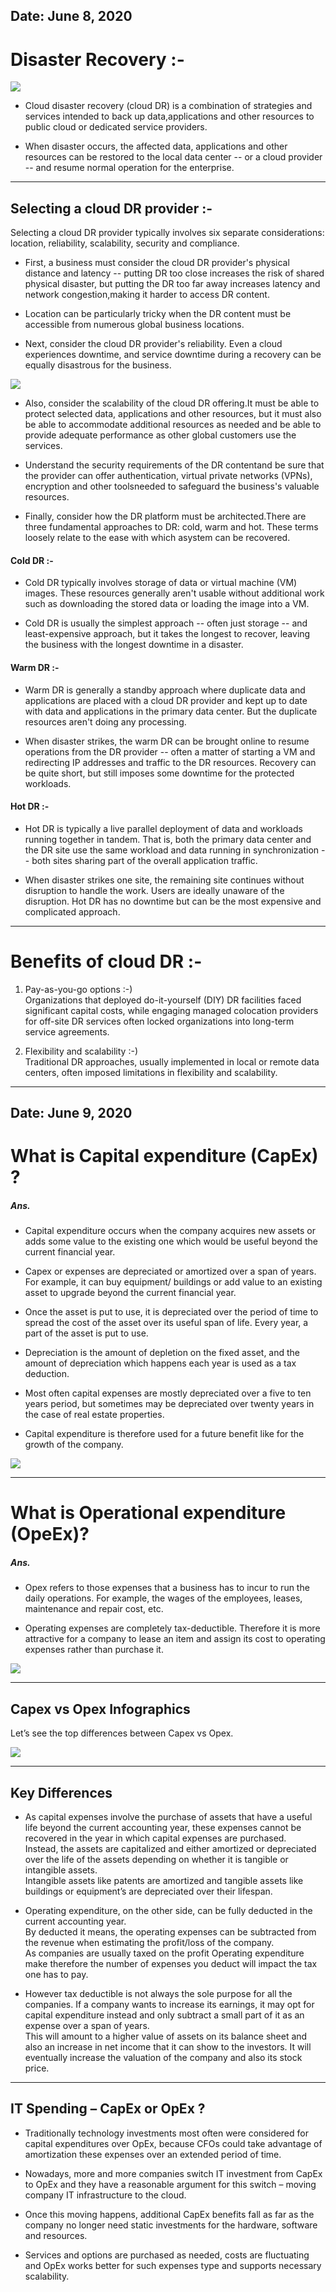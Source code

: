## Date: June 8, 2020

# Disaster Recovery :-

![](https://www.ironmountain.com/-/media/images/Iron-Mountain/Resources/Multimedia/i/iron-cloud-disaster-recovery-service-cloud-with-technology-symbols-dangling-from-it.jpg)

- Cloud disaster recovery (cloud DR) is a combination of strategies and services intended to back up data,applications and other resources to public cloud or dedicated service providers.

- When disaster occurs, the affected data, applications and other resources can be restored to the local data center -- or a cloud provider -- and resume normal operation for the enterprise.

_ _ _ _ _ _ _ _ _ _

## Selecting a cloud DR provider :-

Selecting a cloud DR provider typically involves six separate considerations: location, reliability, scalability, security and compliance.

- First, a business must consider the cloud DR provider's physical distance and latency -- putting DR too close increases the risk of shared physical disaster, but putting the DR too far away increases latency and network congestion,making it harder to access DR content.

- Location can be particularly tricky when the DR content must be accessible from numerous global business locations.

- Next, consider the cloud DR provider's reliability. Even a cloud experiences downtime, and service downtime during a recovery can be equally disastrous for the business.

![](https://cdn.ttgtmedia.com/rms/onlineImages/cloud-DR_sbs_desktop.jpg)

- Also, consider the scalability of the cloud DR offering.It must be able to protect selected data, applications and other resources, but it must also be able to accommodate additional resources as needed and be able to provide adequate performance as other global customers use the services.

- Understand the security requirements of the DR contentand be sure that the provider can offer authentication, virtual private networks (VPNs), encryption and other toolsneeded to safeguard the business's valuable resources.

- Finally, consider how the DR platform must be architected.There are three fundamental approaches to DR: cold, warm and hot. These terms loosely relate to the ease with which asystem can be recovered.

#### Cold DR :-

- Cold DR typically involves storage of data or virtual machine (VM) images. These resources generally aren't usable without additional work such as downloading the stored data or loading the image into a VM.

- Cold DR is usually the simplest approach -- often just storage -- and least-expensive approach, but it takes the longest to recover, leaving the business with the longest downtime in a disaster.

#### Warm DR :-

- Warm DR is generally a standby approach where duplicate data and applications are placed with a cloud DR provider and kept up to date with data and applications in the primary data center. But the duplicate resources aren't doing any processing.

- When disaster strikes, the warm DR can be brought online to resume operations from the DR provider -- often a matter of starting a VM and redirecting IP addresses and traffic to the DR resources. Recovery can be quite short, but still imposes some downtime for the protected workloads.

#### Hot DR :-

- Hot DR is typically a live parallel deployment of data and workloads running together in tandem. That is, both the primary data center and the DR site use the same workload and data running in synchronization -- both sites sharing part of the overall application traffic.

- When disaster strikes one site, the remaining site continues without disruption to handle the work. Users are ideally unaware of the disruption. Hot DR has no downtime but can be the most expensive and complicated approach.

_ _ _ _ _ _ _ _ _ _ 

# Benefits of cloud DR :-

1. Pay-as-you-go options :-)  
          Organizations that deployed do-it-yourself (DIY)  DR facilities faced significant capital costs, while engaging managed colocation 
   providers for off-site DR services often locked organizations into long-term service agreements.                   

2. Flexibility and scalability :-)  
          Traditional DR approaches, usually implemented in local or remote data centers, often imposed limitations in flexibility and 
   scalability. 

_ _ _ _ _ _ _ _ _ _

## Date: June 9, 2020

# What is Capital expenditure (CapEx) ?

##### Ans.

- Capital expenditure occurs when the company acquires new assets or adds some value to the existing one which would be useful beyond the current financial year.

- Capex or expenses are depreciated or amortized over a span of years. For example, it can buy equipment/ buildings or add value to an existing asset to upgrade beyond the current financial year.

- Once the asset is put to use, it is depreciated over the period of time to spread the cost of the asset over its useful span of life. Every year, a part of the asset is put to use.

- Depreciation is the amount of depletion on the fixed asset, and the amount of depreciation which happens each year is used as a tax deduction.

- Most often capital expenses are mostly depreciated over a five to ten years period, but sometimes may be depreciated over twenty years in the case of real estate properties.

- Capital expenditure is therefore used for a future benefit like for the growth of the company.

![](https://blog.comindware.com/wp-content/uploads/2018/12/opex-650x421.png)

_ _ _ _ _ _ _ _ _ _

# What is Operational expenditure (OpeEx)?

##### Ans. 

- Opex refers to those expenses that a business has to incur to run the daily operations. For example, the wages of the employees, leases, maintenance and repair cost, etc.

- Operating expenses are completely tax-deductible. Therefore it is more attractive for a company to lease an item and assign its cost to operating expenses rather than purchase it.

![](https://blog.comindware.com/wp-content/uploads/2018/12/opex-650x421.png)

_ _ _ _ _ _ _ _ _ _

## Capex vs Opex Infographics

Let’s see the top differences between Capex vs Opex.

![](https://cdn.wallstreetmojo.com/wp-content/uploads/2018/11/Capex-vs-Opex.jpg)

_ _ _ _ _ _ _ _ _ _

## Key Differences

- As capital expenses involve the purchase of assets that have a useful life beyond the current accounting year, these expenses cannot be recovered in the year in which capital expenses are purchased.  
  Instead, the assets are capitalized and either amortized or depreciated over the life of the assets depending on whether it is tangible or intangible assets.  
  Intangible assets like patents are amortized and tangible assets like buildings or equipment’s are depreciated over their lifespan.  

- Operating expenditure, on the other side, can be fully deducted in the current accounting year.  
  By deducted it means, the operating expenses can be subtracted from the revenue when estimating the profit/loss of the company.  
  As companies are usually taxed on the profit Operating expenditure make therefore the number of expenses you deduct will impact the tax one has to pay.  

- However tax deductible is not always the sole purpose for all the companies. If a company wants to increase its earnings, it may opt for capital expenditure instead and only subtract a small part of it as an expense over a span of years.  
  This will amount to a higher value of assets on its balance sheet and also an increase in net income that it can show to the investors. It will eventually increase the valuation of the company and also its stock price.

_ _ _ _ _ _ _ _ _ _

## IT Spending – CapEx or OpEx ?

- Traditionally technology investments most often were considered for capital expenditures over OpEx, because CFOs could take advantage of amortization these expenses over an extended period of time.

- Nowadays, more and more companies switch IT investment from CapEx to OpEx and they have a reasonable argument for this switch – moving company IT infrastructure to the cloud.

- Once this moving happens, additional CapEx benefits fall as far as the company no longer need static investments for the hardware, software and resources.

- Services and options are purchased as needed, costs are fluctuating and OpEx works better for such expenses type and supports necessary scalability.
